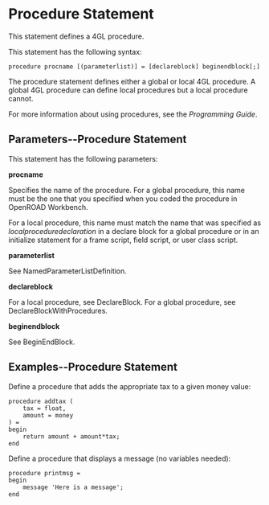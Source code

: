 
# Procedure Statement

This statement defines a 4GL procedure.

This statement has the following syntax:

```
procedure procname [(parameterlist)] = [declareblock] beginendblock[;]
```

The procedure statement defines either a global or local 4GL procedure. A global 4GL procedure can define local procedures but a local procedure cannot.

For more information about using procedures, see the *Programming Guide*.

## Parameters--Procedure Statement

This statement has the following parameters:

**procname**

Specifies the name of the procedure. For a global procedure, this name must be the one that you specified when you coded the procedure in OpenROAD Workbench.

For a local procedure, this name must match the name that was specified as *localproceduredeclaration* in a declare block for a global procedure or in an initialize statement for a frame script, field script, or user class script.

**parameterlist**

See NamedParameterListDefinition.

**declareblock**

For a local procedure, see DeclareBlock.
For a global procedure, see DeclareBlockWithProcedures.

**beginendblock**

See BeginEndBlock.

## Examples--Procedure Statement

Define a procedure that adds the appropriate tax to a given money value:

```
procedure addtax (
    tax = float,
    amount = money
) =
begin
    return amount + amount*tax;
end
```

Define a procedure that displays a message (no variables needed):

```
procedure printmsg = 
begin
    message 'Here is a message';
end
```

